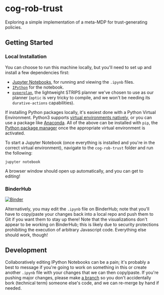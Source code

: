 # cog-rob-trust
Exploring a simple implementation of a meta-MDP for trust-generating policies.

## Getting Started

### Local Installation
You can choose to run this machine locally, but you'll need to set up and install a few dependencies first:

* [Jupyter Notebooks](https://jupyter.org/), for running and viewing the `.ipynb` files.
* [`IPython`](https://ipython.org/install.html) for the notebook.
* [`pyperplan`](https://github.com/aibasel/pyperplan), the lightweight STRIPS planner we've chosen to use as our planner (`optic` is very tricky to compile, and we won't be needing its `durative-actions` capabilities).

If installing Python packages locally, it's easiest done with a Python Virtual Environment. Python3 supports [virtual environments natively](https://docs.python.org/3/library/venv.html), or you can use a package like [Anaconda](https://www.anaconda.com/). All of the above can be installed with `pip`, the [Python package manager](https://pip.pypa.io/en/stable/) once the appropriate virtual environment is activated.

To start a Jupyter Notebook (once everything is installed and you're in the correct virtual environment), navigate to the `cog-rob-trust` folder and run the following:

```
jupyter notebook
```

A browser window should open up automatically, and you can get to editing!

### BinderHub
[![Binder](https://mybinder.org/badge_logo.svg)](https://mybinder.org/v2/gh/deliastephens/cog-rob-trust/HEAD)

Alternatively, you may edit the `.ipynb` file on BinderHub; note that you'll have to copy/paste your changes back into a local repo and push them to Git if you want them to stay up there! Note that the visualizations don't appear to be working on BinderHub; this is likely due to security protections prohibiting the execution of arbitrary Javascript code. Everything else should work, though!

## Development
Collaboratively editing IPython Notebooks can be a pain; it's probably a best to message if you're going to work on something in this or create another `.ipynb` file with your changes that we can then copy/paste. If you're pushing major changes, please make [a branch](https://www.atlassian.com/git/tutorials/using-branches) so you don't accidentally bork (technical term) someone else's code, and we can re-merge by hand if needed.